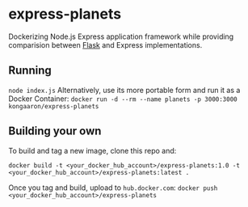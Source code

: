 # express-planets
Dockerizing Node.js Express application framework while providing comparision between [Flask](https://github.com/aaronhmiller/planets-workspace) and Express implementations.

## Running

`node index.js`
Alternatively, use its more portable form and run it as a Docker Container:
`docker run -d --rm --name planets -p 3000:3000 kongaaron/express-planets`

## Building your own

To build and tag a new image, clone this repo and:

```
docker build -t <your_docker_hub_account>/express-planets:1.0 -t <your_docker_hub_account>/express-planets:latest .
```

Once you tag and build, upload to `hub.docker.com`: `docker push <your_docker_hub_account>/express-planets`
